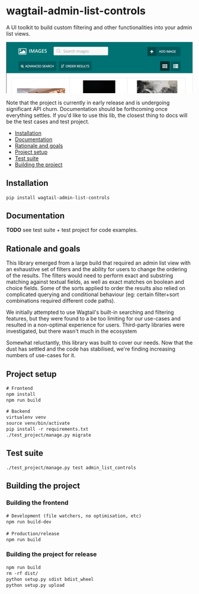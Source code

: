 # wagtail-admin-list-controls

A UI toolkit to build custom filtering and other functionalities into your admin list views.

![Collapsible "Advanced Search" and "Order Results" panels with buttons to change layouts](./docs/screenshots/image_list_view_default.png)

Note that the project is currently in early release and is undergoing significant API churn.
Documentation should be forthcoming once everything settles. If you'd like to use this lib, the closest
thing to docs will be the test cases and test project.


- [Installation](#installation)
- [Documentation](#documentation)
- [Rationale and goals](#rationale-and-goals)
- [Project setup](#project-setup)
- [Test suite](#test-suite)
- [Building the project](#building-the-project)


## Installation

```
pip install wagtail-admin-list-controls
```


## Documentation


**TODO** see test suite + test project for code examples.


## Rationale and goals

This library emerged from a large build that required an admin list view with an exhaustive set of filters and the 
ability for users to change the ordering of the results. The filters would need to perform exact and substring matching 
against textual fields, as well as exact matches on boolean and choice fields. Some of the sorts applied to order the 
results also relied on complicated querying and conditional behaviour (eg: certain filter+sort combinations required 
different code paths).

We initially attempted to use Wagtail's built-in searching and filtering features, but they were found to a be too 
limiting for our use-cases and resulted in a non-optimal experience for users. Third-party libraries were 
investigated, but there wasn't much in the ecosystem

Somewhat reluctantly, this library was built to cover our needs. Now that the dust has settled and the code has 
stabilised, we're finding increasing numbers of use-cases for it.


## Project setup

```
# Frontend
npm install
npm run build
```

```
# Backend
virtualenv venv
source venv/bin/activate
pip install -r requirements.txt
./test_project/manage.py migrate
```


## Test suite

```
./test_project/manage.py test admin_list_controls
```


## Building the project

### Building the frontend

```
# Development (file watchers, no optimisation, etc)
npm run build-dev

# Production/release
npm run build
```

### Building the project for release

```
npm run build
rm -rf dist/
python setup.py sdist bdist_wheel
python setup.py upload
```
